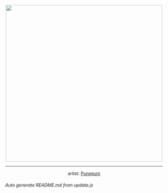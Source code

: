 
<p align="center">
  <img width="500" src="https://nekos.best/api/v2/neko/0127.png">
  <hr/>
  <center>
    artist: <a href="https://www.pixiv.net/en/artworks/58957320">Punepuni</a>
  </center>
</p>


###### Auto generate README.md from update.js

